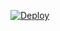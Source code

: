 
[![Deploy](https://www.herokucdn.com/deploy/button.png)](https://dashboard.heroku.com/new?template=https://github.com/whitemouselitle/mpjkt)  

